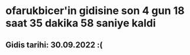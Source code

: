# ofarukbicer'in gidisine son 4 gun 18 saat 35 dakika 58 saniye kaldi

## Gidis tarihi: 30.09.2022 :(